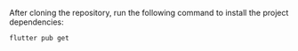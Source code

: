 After cloning the repository, run the following command to install the project dependencies:

```bash
flutter pub get
```
